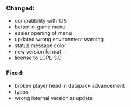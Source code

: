 ### Changed:

- compatibility with 1.19
- better in-game menu
- easier opening of menu
- updated wrong environment warning
- status message color
- new version format
- license to LGPL-3.0

### Fixed:

- broken player head in datapack advancement
- typos
- wrong internal version at update
